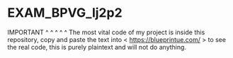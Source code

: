 # EXAM_BPVG_lj2p2
IMPORTANT
^ ^ ^ ^ ^
The most vital code of my project is inside this repository, copy and paste the text into < https://blueprintue.com/ > to see the real code, this is purely plaintext and will not do anything.